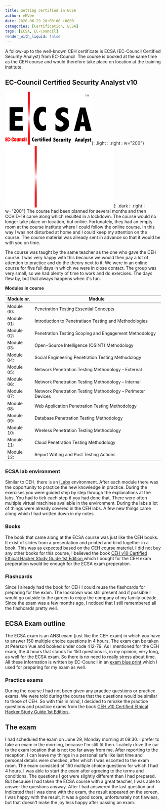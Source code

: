 ```yaml
---
title: Getting certified in ECSA
author: eMVee
date: 2020-06-29 20:00:00 +0800
categories: [Certification, ECSA]
tags: [ECSA, EC-Council]
render_with_liquid: false
---
```


A follow-up to the well-known CEH certificate is ECSA (EC-Council Certified Security Analyst) from EC-Council. The course is booked at the same time as the CEH course and would therefore take place on location at the training institute.

## EC-Council Certified Security Analyst v10
![Image](/assets/img/Education/ECSA-light.png){: .light : .right : w="200"}
![Image](/assets/img/Education/ecsa-logo.png){: .dark : .right : w="200"} The course had been planned for several months and then COVID-19 came along which resulted in a lockdown. The course would no longer take place on location, but online. Fortunately, they had an empty room at the course institute where I could follow the online course. In this way I was not disturbed at home and I could keep my attention on the course. The course material was already sent in advance so that it would be with you on time.

The course was taught by the same teacher as the one who gave the CEH course. I was very happy with this because we would then pay a lot of attention to practice and do the theory next to it. We were in an online course for five full days in which we were in close contact. The group was very small, so we had plenty of time to work and do exercises. The days flew by, but that always happens when it's fun.

**Modules in course**

| Module nr. | Module                                                        |
| ---------- | ------------------------------------------------------------- |
| Module 00: | Penetration Testing Essential Concepts                        |
| Module 01: | Introduction to Penetratiaon Testing and Methodologies        |
| Module 02: | Penetration Testing Scoping and Engagement Methodology        |
| Module 03: | Open-Source Intelligence (OSINT) Methodology                  |
| Module 04: | Social Engineering Penetration Testing Methodology            |
| Module 05: | Network Penetration Testing Methodology – External            |
| Module 06: | Network Penetration Testing Methodology – Internal            |
| Module 07: | Network Penetration Testing Methodology – Perimeter Devices   |
| Module 08: | Web Application Penetration Testing Methodology               |
| Module 09: | Database Penetration Testing Methodology                      |
| Module 10: | Wireless Penetration Testing Methodology                      |
| Module 11: | Cloud Penetration Testing Methodology                         |
| Module 12: | Report Writing and Post Testing Actions                       |

### ECSA lab environment
Similar to CEH, there is an [iLabs](https://ilabs.eccouncil.org/) environment. After each module there was the opportunity to practice the new knowledge in practice.
During the exercises you were guided step by step through the explanations at the labs. You had to tick each step if you had done that. There were often multiple virtual machines available in the environment. During the labs a lot of things were already covered in the CEH labs. A few new things came along which I had written down in my notes.

### Books
The book that came along at the ECSA course was just like the CEH books. It exist of slides from a presentation and printed and bind together in a book. This was as expected based on the CEH course material. I did not buy any other books for this course, I believed the book [CEH v10 Certified Ethical Hacker Study Guide 1st Edition ](https://www.amazon.com/Certified-Ethical-Hacker-Study-Guide/dp/1119533198/ref=sr_1_1?crid=1T4UKAVU0DZ2A&dchild=1&keywords=certified+ethical+hacker+v10&qid=1633293396&sprefix=certified+ethical%2Caps%2C692&sr=8-1) which I bought for the CEH exam preperation would be enough for the ECSA exam preperation.

### Flashcards
Since I already had the book for CEH I could reuse the flashcards for preparing for the exam. The lockdown was still present and if possible I would go outside to the garden to enjoy the company of my family outside. Since the exam was a few months ago, I noticed that I still remembered all the flashcards pretty well.

## ECSA Exam outline
The ECSA exam is an ANSI exam (just like the CEH exam) in which you have to answer 150 multiple choice questions in 4 hours. The exam can be taken at Pearson Vue and booked under code 412-79. As I mentioned for the CEH exam, the 4 hours that stands for 150 questions is, in my opinion, very long, as well for the ECSA exam. So there is no need to really stress about time. All these information is written by EC-Council in an [exam blue print](https://www.eccouncil.org/wp-content/uploads/2019/04/ECSA-Exam-Blueprint-v2.pdf) which I used for preparing for my exam as well.

### Practice exams
During the course I had not been given any practice questions or practice exams. We were told during the course that the questions would be similar to those of CEH. So with this in mind, I decided to remake the practice questions and practice exams from the book [CEH v10 Certified Ethical Hacker Study Guide 1st Edition ](https://www.amazon.com/Certified-Ethical-Hacker-Study-Guide/dp/1119533198/ref=sr_1_1?crid=1T4UKAVU0DZ2A&dchild=1&keywords=certified+ethical+hacker+v10&qid=1633293396&sprefix=certified+ethical%2Caps%2C692&sr=8-1). 


## The exam
I had scheduled the exam on June 29, Monday morning at 09:30. I prefer to take an exam in the morning, because I'm still fit then. I calmly drive the car to the exam location that is not too far away from me. After reporting to the reception, I can leave my things in a personal safe like last time and personal details were checked, after which I was escorted to the exam room.
The exam consisted of 150 multiple choice questions for which I had 4 hours. I was able to start the exam after agreeing to the terms and conditions. The questions I got were slightly different than I had prepared. But because I had taken the ECSA course with a great teacher, I was able to answer the questions anyway. After I had answered the last question and indicated that I was done with the exam, the result appeared on the screen. I was happy with the result, it was a good score, unfortunately not flawless, but that doesn't make the joy less happy after passing an exam.